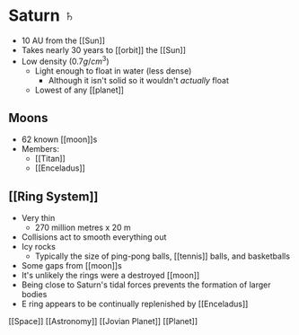 # Saturn ♄

- 10 AU from the [[Sun]]
- Takes nearly 30 years to [[orbit]] the [[Sun]]
- Low density ($0.7 g/cm^3$)
  - Light enough to float in water (less dense)
    - Although it isn't solid so it wouldn't _actually_ float
  - Lowest of any [[planet]]

## Moons

- 62 known [[moon]]s
- Members:
  - [[Titan]]
  - [[Enceladus]]

## [[Ring System]]

- Very thin
  - 270 million metres x 20 m
- Collisions act to smooth everything out
- Icy rocks
  - Typically the size of ping-pong balls, [[tennis]] balls, and basketballs
- Some gaps from [[moon]]s
- It's unlikely the rings were a destroyed [[moon]]
- Being close to Saturn's tidal forces prevents the formation of larger bodies
- E ring appears to be continually replenished by [[Enceladus]]

[[Space]] [[Astronomy]] [[Jovian Planet]] [[Planet]]

